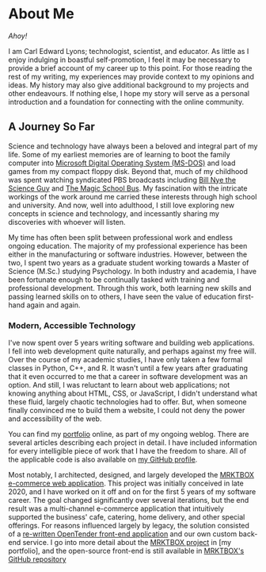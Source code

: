 # About Me

*Ahoy!*

I am Carl Edward Lyons; technologist, scientist, and educator.
As little as I enjoy indulging in boastful self-promotion, I feel it may
    be necessary to provide a brief account of my career up to this point.
For those reading the rest of my writing, my experiences may provide context to
    my opinions and ideas.
My history may also give additional background to my projects and other
    endeavours.
If nothing else, I hope my story will serve as a personal introduction and a
    foundation for connecting with the online community.

## A Journey So Far
Science and technology have always been a beloved and integral part of my life.
Some of my earliest memories are of learning to boot the family computer into
    [Microsoft Digital Operating System (MS-DOS)] and load games from my
    compact floppy disk.
Beyond that, much of my childhood was spent watching syndicated PBS broadcasts
    including [Bill Nye the Science Guy] and [The Magic School Bus].
My fascination with the intricate workings of the work around me carried these
    interests through high school and university.
And now, well into adulthood, I still love exploring new concepts in science
    and technology, and incessantly sharing my discoveries with whoever will
    listen.

My time has often been split between professional work and endless ongoing
    education.
The majority of my professional experience has been either in the
    manufacturing or software industries.
However, between the two, I spent two years as a graduate student working
    towards a Master of Science (M.Sc.) studying Psychology.
In both industry and academia, I have been fortunate enough to be continually
    tasked with training and professional development.
Through this work, both learning new skills and passing learned skills on to
    others, I have seen the value of education first-hand again and again.

### Modern, Accessible Technology
I've now spent over 5 years writing software and building web applications.
I fell into web development quite naturally, and perhaps against my free will.
Over the course of my academic studies, I have only taken a few formal
    classes in Python, C++, and R.
It wasn't until a few years after graduating that it even occurred to me that
    a career in software development was an option.
And still, I was reluctant to learn about web applications;
not knowing anything about HTML, CSS, or JavaScript, I didn't understand what
    these fluid, largely chaotic technologies had to offer.
But, when someone finally convinced me to build them a website, I could not deny
    the power and accessibility of the web.

You can find my [portfolio] online, as part of my ongoing weblog.
There are several articles describing each project in detail.
I have included information for every intelligible piece of work that I have the
    freedom to share.
All of the applicable code is also available on [my GitHub profile].

Most notably, I architected, designed, and largely developed the [MRKTBOX
    e-commerce web application].
This project was initially conceived in late 2020, and I have worked on it
    off and on for the first 5 years of my software career.
The goal changed significantly over several iterations, but the end result was
    a multi-channel e-commerce application that intuitively supported the
    business' cafe, catering, home delivery, and other special offerings.
For reasons influenced largely by legacy, the solution consisted of a
    [re-written OpenTender front-end application] and our own custom back-end
    service.
I go into more detail about the [MRKTBOX project] in [my portfolio],
and the open-source front-end is still available in
    [MRKTBOX's GitHub repository]



[Microsoft Digital Operating System (MS-DOS)]:
    https://en.wikipedia.org/wiki/MS-DOS
[Bill Nye the Science Guy]:
    https://https://en.wikipedia.org/wiki/Bill_Nye_the_Science_Guy
[The Magic School Bus]:
    https://en.wikipedia.org/wiki/The_Magic_School_Bus_(TV_series)
[my GitHub profile]: https://github.com/icarlthiscode
[portfolio]: https://carledwardlyons.ca/articles/projects/
[MRKTBOX e-commerce web application]: order.mrktbox.com
[re-written OpenTender front-end application]:
    https://github.com/MRKTBOX/mrktbox-web/tree/fork/open-tender
[MRKTBOX project]: https://carledwardlyons.ca/articles/mrktbox
[MRKTBOX's GitHub repository]: https://github.com/MRKTBOX/mrktbox-web
